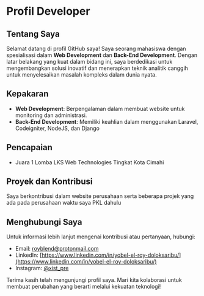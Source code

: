 # Profil Developer

## Tentang Saya

Selamat datang di profil GitHub saya! Saya seorang mahasiswa dengan spesialisasi dalam **Web Development** dan **Back-End Development**. Dengan latar belakang yang kuat dalam bidang ini, saya berdedikasi untuk mengembangkan solusi inovatif dan menerapkan teknik analitik canggih untuk menyelesaikan masalah kompleks dalam dunia nyata.

## Kepakaran

- **Web Development**: Berpengalaman dalam membuat website untuk monitoring dan administrasi.
- **Back-End Development**: Memiliki keahlian dalam menggunakan Laravel, Codeigniter, NodeJS, dan Django 

## Pencapaian

- Juara 1 Lomba LKS Web Technologies Tingkat Kota Cimahi

## Proyek dan Kontribusi

Saya berkontribusi dalam website perusahaan serta beberapa projek yang ada pada perusahaan waktu saya PKL dahulu

## Menghubungi Saya

Untuk informasi lebih lanjut mengenai kontribusi atau pertanyaan, hubungi:

- Email: [royblend@protonmail.com](mailto:royblend@protonmail.com)
- LinkedIn: [https://www.linkedin.com/in/yobel-el-roy-doloksaribu/](https://www.linkedin.com/in/yobel-el-roy-doloksaribu/)
- Instagram: [@xist_pre](https://www.instagram.com/xist_pre)

Terima kasih telah mengunjungi profil saya. Mari kita kolaborasi untuk membuat perubahan yang berarti melalui kekuatan teknologi!
